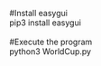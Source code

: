 #Install easygui <br/>
pip3 install easygui <br/>
<br/>
#Execute the program <br/>
python3 WorldCup.py <br/>

